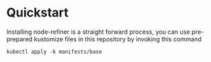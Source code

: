 # Quickstart

Installing node-refiner is a straight forward process, you can use pre-prepared kustomize files in this repository by invoking this command

```shell
kubectl apply -k manifests/base
```